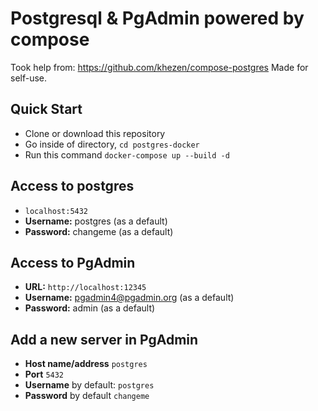# Postgresql & PgAdmin powered by compose

Took help from: https://github.com/khezen/compose-postgres
Made for self-use.

## Quick Start

* Clone or download this repository
* Go inside of directory,  `cd postgres-docker`
* Run this command `docker-compose up --build -d`

## Access to postgres

* `localhost:5432`
* **Username:** postgres (as a default)
* **Password:** changeme (as a default)

## Access to PgAdmin

* **URL:** `http://localhost:12345`
* **Username:** pgadmin4@pgadmin.org (as a default)
* **Password:** admin (as a default)

## Add a new server in PgAdmin

* **Host name/address** `postgres`
* **Port** `5432`
* **Username** by default: `postgres`
* **Password** by default `changeme`